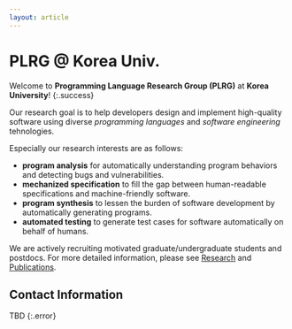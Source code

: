 ```yaml
---
layout: article
---
```

# PLRG @ Korea Univ.

Welcome to **Programming Language Research Group (PLRG)** at **Korea University**!
{:.success}

Our research goal is to help developers design and implement high-quality
software using diverse _programming languages_ and _software engineering_
tehnologies.

Especially our research interests are as follows:
- **program analysis** for automatically understanding program behaviors and
  detecting bugs and vulnerabilities.
- **mechanized specification** to fill the gap between human-readable
  specifications and machine-friendly software.
- **program synthesis** to lessen the burden of software development by
  automatically generating programs.
- **automated testing** to generate test cases for software automatically on
  behalf of humans.

We are actively recruiting motivated graduate/undergraduate students and
postdocs. For more detailed information, please see [Research](/research) and
[Publications](/publications).


## Contact Information

TBD
{:.error}
